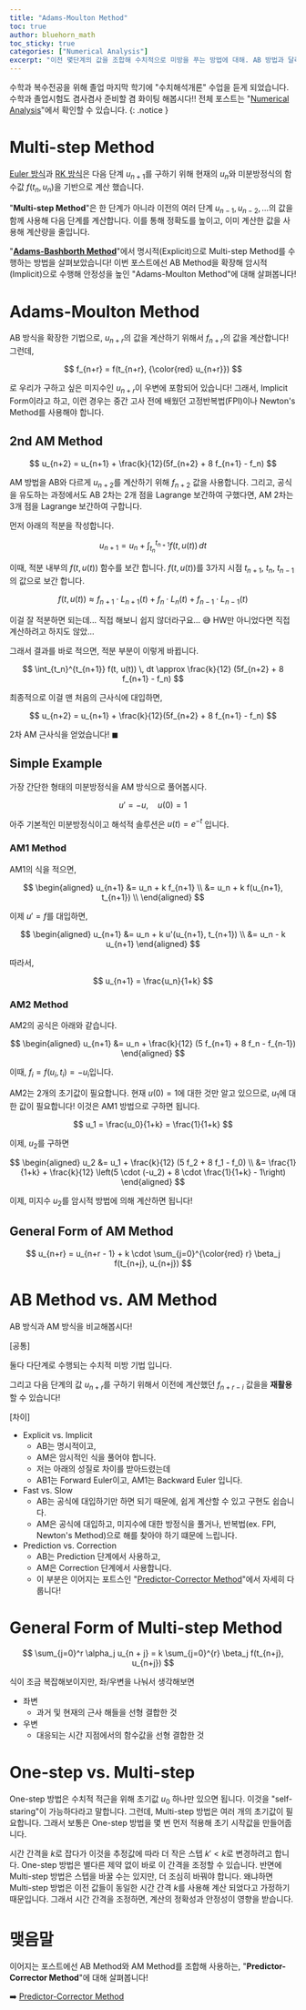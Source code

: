 ```yaml
---
title: "Adams-Moulton Method"
toc: true
author: bluehorn_math
toc_sticky: true
categories: ["Numerical Analysis"]
excerpt: "이전 몇단계의 값을 조합해 수치적으로 미방을 푸는 방법에 대해. AB 방법과 달리 구하려는 미지수가 방정식에 포함된 Implicit 방법입니다."
---
```


수학과 복수전공을 위해 졸업 마지막 학기에 "수치해석개론" 수업을 듣게 되었습니다. 수학과 졸업시험도 겸사겸사 준비할 겸 화이팅 해봅시다!! 전체 포스트는 "[Numerical Analysis](/categories/numerical-analysis)"에서 확인할 수 있습니다.
{: .notice }

# Multi-step Method

[Euler 방식](/2025/05/12/euler-method/)과 [RK 방식](/2025/05/13/runge-kutta-method/)은 다음 단계 $u_{n+1}$를 구하기 위해 현재의 $u_n$와 미분방정식의 함수값 $f(t_n, u_n)$을 기반으로 계산 했습니다.

"**Multi-step Method**"은 한 단계가 아니라 이전의 여러 단계 $u_{n-1}, u_{n-2}, \dots$의 값을 함께 사용해 다음 단계를 계산합니다. 이를 통해 정확도를 높이고, 이미 계산한 값을 사용해 계산량을 줄입니다.

"[**Adams-Bashborth Method**](/2025/05/14/adams-bashforth-method/)"에서 명시적(Explicit)으로 Multi-step Method를 수행하는 방법을 살펴보았습니다!
이번 포스트에선 AB Method을 확장해 암시적(Implicit)으로 수행해 안정성을 높인 "Adams-Moulton Method"에 대해 살펴봅니다!

# Adams-Moulton Method

AB 방식을 확장한 기법으로, $u_{n+r}$의 값을 계산하기 위해서 $f_{n+r}$의 값을 계산합니다! 그런데,

$$
f_{n+r} = f(t_{n+r}, {\color{red} u_{n+r}})
$$

로 우리가 구하고 싶은 미지수인 $u_{n+r}$이 우변에 포함되어 있습니다! 그래서, Implicit Form이라고 하고, 이런 경우는 중간 고사 전에 배웠던 고정반복법(FPI)이나 Newton's Method를 사용해야 합니다.


## 2nd AM Method

$$
u_{n+2} = u_{n+1} + \frac{k}{12}(5f_{n+2} + 8 f_{n+1} - f_n)
$$

AM 방법을 AB와 다르게 $u_{n+2}$를 계산하기 위해 $f_{n+2}$ 값을 사용합니다. 그리고, 공식을 유도하는 과정에서도 AB 2차는 2개 점을 Lagrange 보간하여 구했다면, AM 2차는 3개 점을 Lagrange 보간하여 구합니다.


<div class="proof" markdown="1">

먼저 아래의 적분을 작성합니다.

$$
u_{n+1} = u_n + \int_{t_n}^{t_{n+1}} f(t, u(t)) \, dt
$$

이때, 적분 내부의 $f(t, u(t))$ 함수를 보간 합니다. $f(t, u(t))$를 3가지 시점 $t_{n+1}$, $t_n$, $t_{n-1}$의 값으로 보간 합니다.

$$
f(t, u(t)) \approx f_{n+1} \cdot L_{n+1}(t) + f_{n} \cdot L_{n}(t) + f_{n-1} \cdot L_{n-1}(t)
$$

이걸 잘 적분하면 되는데... 직접 해보니 쉽지 않더라구요... 😅 HW만 아니었다면 직접 계산하려고 하지도 않았...

그래서 결과를 바로 적으면, 적분 부분이 이렇게 바뀝니다.

$$
\int_{t_n}^{t_{n+1}} f(t, u(t)) \, dt \approx
\frac{k}{12} (5f_{n+2} + 8 f_{n+1} - f_n)
$$

최종적으로 이걸 맨 처음의 근사식에 대입하면,

$$
u_{n+2} = u_{n+1} + \frac{k}{12}(5f_{n+2} + 8 f_{n+1} - f_n)
$$

2차 AM 근사식을 얻었습니다! $\blacksquare$

</div>

## Simple Example

가장 간단한 형태의 미분방정식을 AM 방식으로 풀어봅시다.

$$
u' = - u, \quad u(0) = 1
$$

아주 기본적인 미분방정식이고 해석적 솔루션은 $u(t) = e^{-t}$ 입니다.

### AM1 Method

AM1의 식을 적으면,

$$
\begin{aligned}
u_{n+1}
&= u_n + k f_{n+1} \\
&= u_n + k f(u_{n+1}, t_{n+1}) \\
\end{aligned}
$$

이제 $u' = f$를 대입하면,

$$
\begin{aligned}
u_{n+1}
&= u_n + k u'(u_{n+1}, t_{n+1}) \\
&= u_n - k u_{n+1}
\end{aligned}
$$

따라서,

$$
u_{n+1} = \frac{u_n}{1+k}
$$

### AM2 Method

AM2의 공식은 아래와 같습니다.

$$
\begin{aligned}
u_{n+1}
&= u_n + \frac{k}{12} (5 f_{n+1} + 8 f_n - f_{n-1})
\end{aligned}
$$

이때, $f_i = f(u_i, t_i) = -u_i$입니다.

AM2는 2개의 초기값이 필요합니다. 현재 $u(0) = 1$에 대한 것만 알고 있으므로, $u_1$에 대한 값이 필요합니다! 이것은 AM1 방법으로 구하면 됩니다.

$$
u_1 = \frac{u_0}{1+k} = \frac{1}{1+k}
$$

이제, $u_2$를 구하면

$$
\begin{aligned}
u_2
&= u_1 + \frac{k}{12} (5 f_2 + 8 f_1 - f_0) \\
&= \frac{1}{1+k} + \frac{k}{12} \left(5 \cdot (-u_2) + 8 \cdot \frac{1}{1+k} - 1\right)
\end{aligned}
$$

이제, 미지수 $u_2$를 암시적 방법에 의해 계산하면 됩니다!


## General Form of AM Method

$$
u_{n+r} = u_{n+r - 1} + k \cdot \sum_{j=0}^{\color{red} r} \beta_j f(t_{n+j}, u_{n+j})
$$

# AB Method vs. AM Method

AB 방식과 AM 방식을 비교해봅시다!

[공통]

둘다 다단계로 수행되는 수치적 미방 기법 입니다.

그리고 다음 단계의 값 $u_{n+r}$를 구하기 위해서 이전에 계산했던 $f_{n+r-i}$ 값을을 **재활용**할 수 있습니다!

[차이]

- Explicit vs. Implicit
  - AB는 명시적이고,
  - AM은 암시적인 식을 풀어야 합니다.
  - 저는 아래의 성질로 차이를 받아드렸는데
  - AB1는 Forward Euler이고, AM1는 Backward Euler 입니다.
- Fast vs. Slow
  - AB는 공식에 대입하기만 하면 되기 때문에, 쉽게 계산할 수 있고 구현도 쉽습니다.
  - AM은 공식에 대입하고, 미지수에 대한 방정식을 풀거나, 반복법(ex. FPI, Newton's Method)으로 해를 찾아야 하기 떄문에 느립니다.
- Prediction vs. Correction
  - AB는 Prediction 단계에서 사용하고,
  - AM은 Correction 단계에서 사용합니다.
  - 이 부분은 이어지는 포트스인 "[Predictor-Corrector Method](/2025/05/15/predictor-corrector-method/)"에서 자세히 다룹니다!

# General Form of Multi-step Method

$$
\sum_{j=0}^r \alpha_j u_{n + j} = k \sum_{j=0}^{r} \beta_j f(t_{n+j}, u_{n+j})
$$

식이 조금 복잡해보이지만, 좌/우변을 나눠서 생각해보면

- 좌변
  - 과거 및 현재의 근사 해들을 선형 결합한 것
- 우변
  - 대응되는 시간 지점에서의 함수값을 선형 결합한 것

# One-step vs. Multi-step

One-step 방법은 수치적 적근을 위해 초기값 $u_0$ 하나만 있으면 됩니다. 이것을 "self-staring"이 가능하다라고 말합니다. 그런데, Multi-step 방법은 여러 개의 초기값이 필요합니다. 그래서 보통은 One-step 방법을 몇 번 먼저 적용해 초기 시작값을 만들어줍니다.

시간 간격을 $k$로 잡다가 이것을 추정값에 따라 더 작은 스텝 $k' < k$로 변경하려고 합니다. One-step 방법은 별다른 제약 없이 바로 이 간격을 조정할 수 있습니다. 반면에 Multi-step 방법은 스텝을 바꿀 수는 있지만, 더 조심히 바꿔야 합니다. 왜냐하면 Multi-step 방법은 이전 값들이 동일한 시간 간격 $k$를 사용해 계산 되었다고 가정하기 때문입니다. 그래서 시간 간격을 조정하면, 계산의 정확성과 안정성이 영향을 받습니다.

# 맺음말

이어지는 포스트에선 AB Method와 AM Method를 조합해 사용하는, "**Predictor-Corrector Method**"에 대해 살펴봅니다!

➡️ [Predictor-Corrector Method](/2025/05/15/predictor-corrector-method/)

